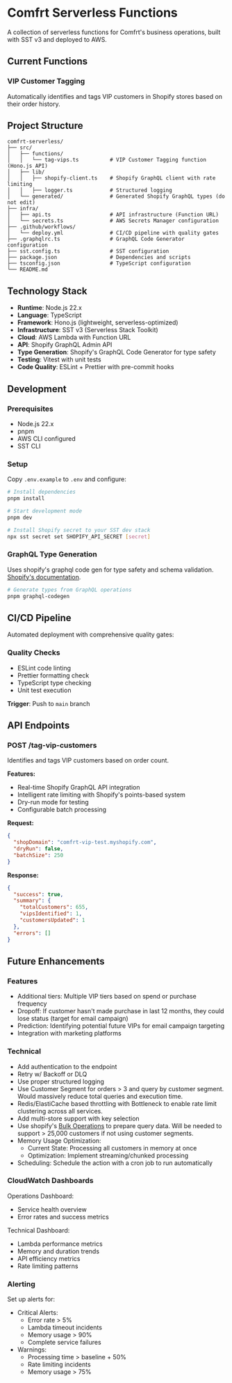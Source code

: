 # Comfrt Serverless Functions

A collection of serverless functions for Comfrt's business operations, built with SST v3 and deployed to AWS.

## Current Functions

### VIP Customer Tagging

Automatically identifies and tags VIP customers in Shopify stores based on their order history.

## Project Structure

```
comfrt-serverless/
├── src/
│   ├── functions/
│   │   └── tag-vips.ts          # VIP Customer Tagging function (Hono.js API)
│   ├── lib/
│   │   ├── shopify-client.ts    # Shopify GraphQL client with rate limiting
│   │   ├── logger.ts            # Structured logging
│   └── generated/               # Generated Shopify GraphQL types (do not edit)
├── infra/
│   ├── api.ts                   # API infrastructure (Function URL)
│   └── secrets.ts               # AWS Secrets Manager configuration
├── .github/workflows/
│   └── deploy.yml               # CI/CD pipeline with quality gates
├── .graphqlrc.ts                # GraphQL Code Generator configuration
├── sst.config.ts                # SST configuration
├── package.json                 # Dependencies and scripts
├── tsconfig.json                # TypeScript configuration
└── README.md
```

## Technology Stack

- **Runtime**: Node.js 22.x
- **Language**: TypeScript
- **Framework**: Hono.js (lightweight, serverless-optimized)
- **Infrastructure**: SST v3 (Serverless Stack Toolkit)
- **Cloud**: AWS Lambda with Function URL
- **API**: Shopify GraphQL Admin API
- **Type Generation**: Shopify's GraphQL Code Generator for type safety
- **Testing**: Vitest with unit tests
- **Code Quality**: ESLint + Prettier with pre-commit hooks

## Development

### Prerequisites

- Node.js 22.x
- pnpm
- AWS CLI configured
- SST CLI

### Setup

Copy `.env.example` to `.env` and configure:

```bash
# Install dependencies
pnpm install

# Start development mode
pnpm dev

# Install Shopify secret to your SST dev stack
npx sst secret set SHOPIFY_API_SECRET [secret]
```

### GraphQL Type Generation

Uses shopify's graphql code gen for type safety and schema validation. [Shopify's documentation](https://shopify.dev/docs/api/shopify-app-remix/v2/guide-graphql-types).

```bash
# Generate types from GraphQL operations
pnpm graphql-codegen
```

## CI/CD Pipeline

Automated deployment with comprehensive quality gates:

### Quality Checks

- ESLint code linting
- Prettier formatting check
- TypeScript type checking
- Unit test execution

**Trigger**: Push to `main` branch

## API Endpoints

### POST /tag-vip-customers

Identifies and tags VIP customers based on order count.

**Features:**

- Real-time Shopify GraphQL API integration
- Intelligent rate limiting with Shopify's points-based system
- Dry-run mode for testing
- Configurable batch processing

**Request:**

```json
{
  "shopDomain": "comfrt-vip-test.myshopify.com",
  "dryRun": false,
  "batchSize": 250
}
```

**Response:**

```json
{
  "success": true,
  "summary": {
    "totalCustomers": 655,
    "vipsIdentified": 1,
    "customersUpdated": 1
  },
  "errors": []
}
```

## Future Enhancements

### Features

- Additional tiers: Multiple VIP tiers based on spend or purchase frequency
- Dropoff: If customer hasn't made purchase in last 12 months, they could lose status (target for email campaign)
- Prediction: Identifying potential future VIPs for email campaign targeting
- Integration with marketing platforms

### Technical

- Add authentication to the endpoint
- Retry w/ Backoff or DLQ
- Use proper structured logging
- Use Customer Segment for orders > 3 and query by customer segment. Would massively reduce total queries and execution time.
- Redis/ElastiCache based throttling with Bottleneck to enable rate limit clustering across all services.
- Add multi-store support with key selection
- Use shopify's [Bulk Operations](https://shopify.dev/docs/api/usage/bulk-operations/queries) to prepare query data. Will be needed to support > 25,000 customers if not using customer segments.
- Memory Usage Optimization:
  - Current State: Processing all customers in memory at once
  - Optimization: Implement streaming/chunked processing
- Scheduling: Schedule the action with a cron job to run automatically

### **CloudWatch Dashboards**

Operations Dashboard:

- Service health overview
- Error rates and success metrics

Technical Dashboard:

- Lambda performance metrics
- Memory and duration trends
- API efficiency metrics
- Rate limiting patterns

### Alerting

Set up alerts for:

- Critical Alerts:
  - Error rate > 5%
  - Lambda timeout incidents
  - Memory usage > 90%
  - Complete service failures
- Warnings:
  - Processing time > baseline + 50%
  - Rate limiting incidents
  - Memory usage > 75%
